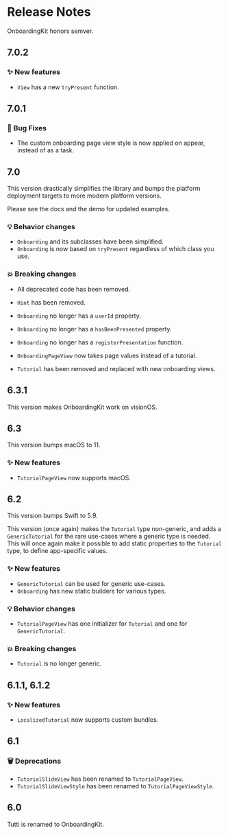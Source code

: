 # Release Notes

OnboardingKit honors semver.



## 7.0.2

### ✨ New features

* `View` has a new `tryPresent` function.



## 7.0.1

### 🐛 Bug Fixes

* The custom onboarding page view style is now applied on appear, instead of as a task.



## 7.0

This version drastically simplifies the library and bumps the platform deployment targets to more modern platform versions.

Please see the docs and the demo for updated examples.

### 💡 Behavior changes

* `Onboarding` and its subclasses have been simplified.
* `Onboarding` is now based on `tryPresent` regardless of which class you use.

### 💥 Breaking changes

* All deprecated code has been removed.

* `Hint` has been removed.
* `Onboarding` no longer has a `userId` property.
* `Onboarding` no longer has a `hasBeenPresented` property.
* `Onboarding` no longer has a `registerPresentation` function.
* `OnboardingPageView` now takes page values instead of a tutorial.
* `Tutorial` has been removed and replaced with new onboarding views.



## 6.3.1

This version makes OnboardingKit work on visionOS.



## 6.3

This version bumps macOS to 11.

### ✨ New features

* `TutorialPageView` now supports macOS.



## 6.2

This version bumps Swift to 5.9.

This version (once again) makes the `Tutorial` type non-generic, and adds a `GenericTutorial` for the rare use-cases where a generic type is needed. This will once again make it possible to add static properties to the `Tutorial` type, to define app-specific values.  

### ✨ New features

* `GenericTutorial` can be used for generic use-cases.
* `Onboarding` has new static builders for various types.

### 💡 Behavior changes

* `TutorialPageView` has one initializer for `Tutorial` and one for `GenericTutorial`.

### 💥 Breaking changes

* `Tutorial` is no longer generic.



## 6.1.1, 6.1.2

### ✨ New features

* `LocalizedTutorial` now supports custom bundles.



## 6.1

### 🗑 Deprecations

* `TutorialSlideView` has been renamed to `TutorialPageView`.
* `TutorialSlideViewStyle` has been renamed to `TutorialPageViewStyle`.



## 6.0

Tutti is renamed to OnboardingKit.
